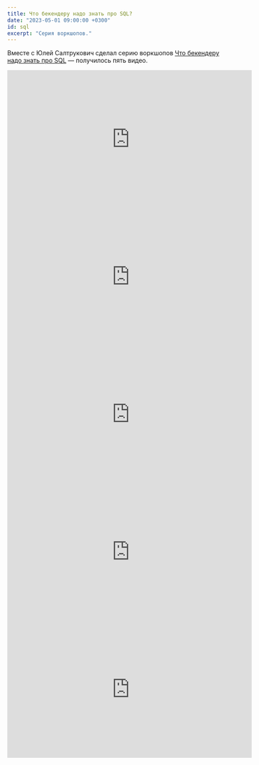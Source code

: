 ```yaml
---
title: Что бекендеру надо знать про SQL?
date: "2023-05-01 09:00:00 +0300"
id: sql
excerpt: "Серия воркшопов."
---
```


Вместе с Юлей Салтрукович сделал серию воркшопов [Что бекендеру надо знать про SQL](https://www.youtube.com/watch?v=euVyH0gQUyA&list=PLfkikHwnACaWziZPvLdXqxNGHN-kfPdou) — получилось пять видео.

<div class="video">
    <iframe width="560" height="315" src="https://www.youtube.com/embed/euVyH0gQUyA" title="YouTube video player" frameborder="0" allow="accelerometer; autoplay; clipboard-write; encrypted-media; gyroscope; picture-in-picture; web-share" allowfullscreen></iframe>
</div>
<div class="video">
    <iframe width="560" height="315" src="https://www.youtube.com/embed/GVUfn7EeYu8" title="YouTube video player" frameborder="0" allow="accelerometer; autoplay; clipboard-write; encrypted-media; gyroscope; picture-in-picture; web-share" allowfullscreen></iframe>
</div>
<div class="video">
    <iframe width="560" height="315" src="https://www.youtube.com/embed/LEsspNAeKKw" title="YouTube video player" frameborder="0" allow="accelerometer; autoplay; clipboard-write; encrypted-media; gyroscope; picture-in-picture; web-share" allowfullscreen></iframe>
</div>
<div class="video">
    <iframe width="560" height="315" src="https://www.youtube.com/embed/39ap_c9712w" title="YouTube video player" frameborder="0" allow="accelerometer; autoplay; clipboard-write; encrypted-media; gyroscope; picture-in-picture; web-share" allowfullscreen></iframe>
</div>
<div class="video">
    <iframe width="560" height="315" src="https://www.youtube.com/embed/s2UuKY0Gfds" title="YouTube video player" frameborder="0" allow="accelerometer; autoplay; clipboard-write; encrypted-media; gyroscope; picture-in-picture; web-share" allowfullscreen></iframe>
</div>
